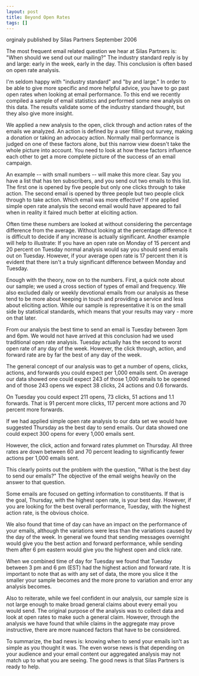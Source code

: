 ```yaml
---
layout: post
title: Beyond Open Rates
tags: []
---
```


orginaly published by Silas Partners
September 2006

The most frequent email related question we hear at Silas Partners is: "When should we send out our mailing?" The industry standard reply is by and large: early in the week, early in the day. This conclusion is often based on open rate analysis.

I'm seldom happy with "industry standard" and "by and large." In order to be able to give more specific and more helpful advice, you have to go past open rates when looking at email performance. To this end we recently compiled a sample of email statistics and performed some new analysis on this data. The results validate some of the industry standard thought, but they also give more insight.

We applied a new analysis to the open, click through and action rates of the emails we analyzed. An action is defined by a user filling out survey, making a donation or taking an advocacy action. Normally mail performance is judged on one of these factors alone, but this narrow view doesn't take the whole picture into account. You need to look at how these factors influence each other to get a more complete picture of the success of an email campaign.

An example -- with small numbers -- will make this more clear. Say you have a list that has ten subscribers, and you send out two emails to this list. The first one is opened by five people but only one clicks through to take action. The second email is opened by three people but two people click through to take action. Which email was more effective? If one applied simple open rate analysis the second email would have appeared to fail when in reality it faired much better at eliciting action.

Often time these numbers are looked at without considering the percentage difference from the average. Without looking at the percentage difference it is difficult to decide if any increase is actually significant. Another example will help to illustrate: If you have an open rate on Monday of 15 percent and 20 percent on Tuesday normal analysis would say you should send emails out on Tuesday. However, if your average open rate is 17 percent then it is evident that there isn't a truly significant difference between Monday and Tuesday.

Enough with the theory, now on to the numbers. First, a quick note about our sample; we used a cross section of types of email and frequency. We also excluded daily or weekly devotional emails from our analysis as these tend to be more about keeping in touch and providing a service and less about eliciting action. While our sample is representative it is on the small side by statistical standards, which means that your results may vary - more on that later.

From our analysis the best time to send an email is Tuesday between 3pm and 6pm. We would not have arrived at this conclusion had we used traditional open rate analysis. Tuesday actually has the second to worst open rate of any day of the week. However, the click through, action, and forward rate are by far the best of any day of the week.

The general concept of our analysis was to get a number of opens, clicks, actions, and forwards you could expect per 1,000 emails sent. On average our data showed one could expect 243 of those 1,000 emails to be opened and of those 243 opens we expect 38 clicks, 24 actions and 0.6 forwards.

On Tuesday you could expect 211 opens, 73 clicks, 51 actions and 1.1 forwards. That is 91 percent more clicks, 117 percent more actions and 70 percent more forwards.

If we had applied simple open rate analysis to our data set we would have suggested Thursday as the best day to send emails. Our data showed one could expect 300 opens for every 1,000 emails sent.

However, the click, action and forward rates plummet on Thursday. All three rates are down between 60 and 70 percent leading to significantly fewer actions per 1,000 emails sent.

This clearly points out the problem with the question, "What is the best day to send our emails?" The objective of the email weighs heavily on the answer to that question.

Some emails are focused on getting information to constituents. If that is the goal, Thursday, with the highest open rate, is your best day. However, if you are looking for the best overall performance, Tuesday, with the highest action rate, is the obvious choice.

We also found that time of day can have an impact on the performance of your emails, although the variations were less than the variations caused by the day of the week. In general we found that sending messages overnight would give you the best action and forward performance, while sending them after 6 pm eastern would give you the highest open and click rate.

When we combined time of day for Tuesday we found that Tuesday between 3 pm and 6 pm (EST) had the highest action and forward rate. It is important to note that as with any set of data, the more you slice it the smaller your sample becomes and the more prone to variation and error any analysis becomes.

Also to reiterate, while we feel confident in our analysis, our sample size is not large enough to make broad general claims about every email you would send. The original purpose of the analysis was to collect data and look at open rates to make such a general claim. However, through the analysis we have found that while claims in the aggregate may prove instructive, there are more nuanced factors that have to be considered.

To summarize, the bad news is: knowing when to send your emails isn't as simple as you thought it was. The even worse news is that depending on your audience and your email content our aggregated analysis may not match up to what you are seeing. The good news is that Silas Partners is ready to help.
